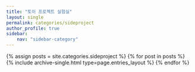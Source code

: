 ```yaml
---
title: "토이 프로젝트 실험실"
layout: single
permalink: categories/sideproject
author_profile: true
sidebar:                  
    nav: "sidebar-category"
---
```


{% assign posts = site.categories.sideproject %}
{% for post in posts %} {% include archive-single.html type=page.entries_layout %} {% endfor %}

